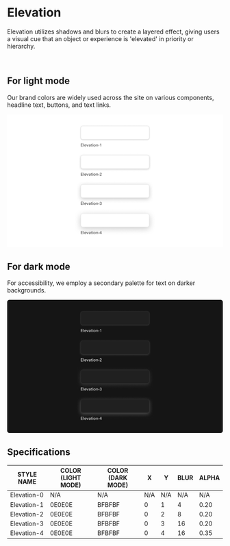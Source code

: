 # Elevation

Elevation utilizes shadows and blurs to create a layered effect, giving users a visual cue that an object or experience is 'elevated' in priority or hierarchy.

</br>

## For light mode

Our brand colors are widely used across the site on various components, headline text, buttons, and text links.

<img src="../../assets/images/foundations/elevation-light.jpg" alt="elevation-light" width="752"/>

</br>

## For dark mode

For accessibility, we employ a secondary palette for text on darker backgrounds.

<img src="../../assets/images/foundations/elevation-dark.png" alt="elevation-dark" width="752"/>

</br>

## Specifications

| STYLE NAME | COLOR (LIGHT MODE)| COLOR (DARK MODE) | X | Y | BLUR | ALPHA |
| -------- | -------- | -------- | -------- | -------- | -------- | -------- |
| Elevation-0   | N/A   | N/A   | N/A   | N/A   | N/A   | N/A   |
| Elevation-1  | 0E0E0E  | BFBFBF  | 0  | 1  | 4  | 0.20  |
| Elevation-2  | 0E0E0E  | BFBFBF  | 0  | 2  | 8  | 0.20  |
| Elevation-3  | 0E0E0E  | BFBFBF  | 0  | 3  | 16  | 0.20  |
| Elevation-4  | 0E0E0E  | BFBFBF  | 0  | 4  | 16  | 0.35  |
